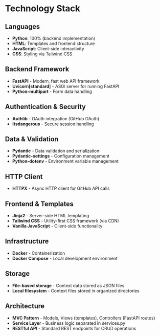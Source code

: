 # Technology Stack

## Languages
- **Python**: 100% (backend implementation)
- **HTML**: Templates and frontend structure  
- **JavaScript**: Client-side interactivity
- **CSS**: Styling via Tailwind CSS

## Backend Framework
- **FastAPI** - Modern, fast web API framework
- **Uvicorn[standard]** - ASGI server for running FastAPI
- **Python-multipart** - Form data handling

## Authentication & Security
- **Authlib** - OAuth integration (GitHub OAuth)
- **Itsdangerous** - Secure session handling

## Data & Validation
- **Pydantic** - Data validation and serialization
- **Pydantic-settings** - Configuration management
- **Python-dotenv** - Environment variable management

## HTTP Client
- **HTTPX** - Async HTTP client for GitHub API calls

## Frontend & Templates
- **Jinja2** - Server-side HTML templating
- **Tailwind CSS** - Utility-first CSS framework (via CDN)
- **Vanilla JavaScript** - Client-side functionality

## Infrastructure
- **Docker** - Containerization
- **Docker Compose** - Local development environment

## Storage
- **File-based storage** - Context data stored as JSON files
- **Local filesystem** - Context files stored in organized directories

## Architecture
- **MVC Pattern** - Models, Views (templates), Controllers (FastAPI routes)
- **Service Layer** - Business logic separated in services.py
- **RESTful API** - Standard REST endpoints for CRUD operations